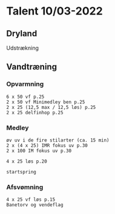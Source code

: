 # Talent 10/03-2022

## Dryland
   Udstrækning

## Vandtræning
### Opvarmning
    6 x 50 vf p.25
    2 x 50 vf Minimedley ben p.25
    2 x 25 (12,5 max / 12,5 løs) p.25
    2 x 25 delfinhop p.25

### Medley
    øv uv i de fire stilarter (ca. 15 min)
    2 x (4 x 25) IMR fokus uv p.30
    2 x 100 IM fokus uv p.30

    4 x 25 løs p.20

    startspring
    

### Afsvømning
    4 x 25 vf løs p.15
    Banetorv og vendeflag